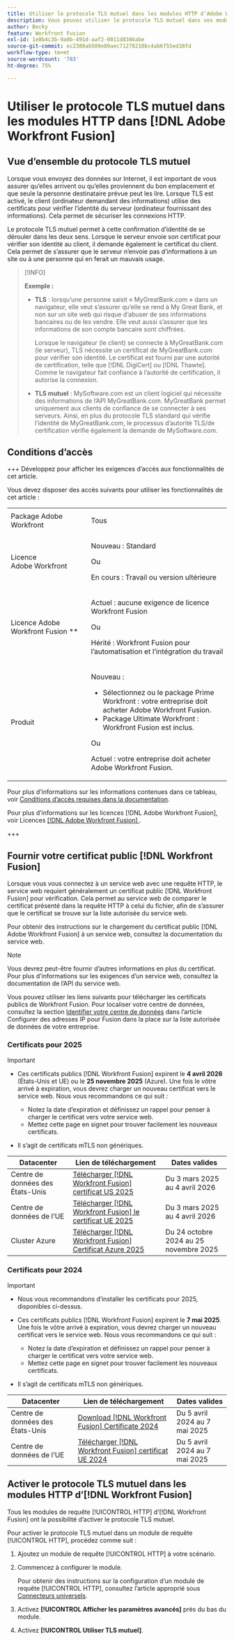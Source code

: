 ```yaml
---
title: Utiliser le protocole TLS mutuel dans les modules HTTP d’Adobe Workfront Fusion
description: Vous pouvez utiliser le protocole TLS mutuel dans vos modules HTTP d’Adobe Workfront Fusion, ce qui permet aux deux côtés de la transaction d’information de vérifier l’identité de l’autre.
author: Becky
feature: Workfront Fusion
exl-id: 1e0b4c3b-9a0b-491d-aaf2-0011d8386abe
source-git-commit: ec2388ab509e89aec71278210bc4ab6f55ed38fd
workflow-type: tm+mt
source-wordcount: '783'
ht-degree: 75%

---
```


# Utiliser le protocole TLS mutuel dans les modules HTTP dans [!DNL Adobe Workfront Fusion]

## Vue d’ensemble du protocole TLS mutuel

Lorsque vous envoyez des données sur Internet, il est important de vous assurer qu’elles arrivent ou qu’elles proviennent du bon emplacement et que seule la personne destinataire prévue peut les lire. Lorsque TLS est activé, le client (ordinateur demandant des informations) utilise des certificats pour vérifier l’identité du serveur (ordinateur fournissant des informations). Cela permet de sécuriser les connexions HTTP.

Le protocole TLS mutuel permet à cette confirmation d’identité de se dérouler dans les deux sens. Lorsque le serveur envoie son certificat pour vérifier son identité au client, il demande également le certificat du client. Cela permet de s’assurer que le serveur n’envoie pas d’informations à un site ou à une personne qui en ferait un mauvais usage.

>[!INFO]
>
>**Exemple :**
>
>* **TLS** : lorsqu’une personne saisit « MyGreatBank.com » dans un navigateur, elle veut s’assurer qu’elle se rend à My Great Bank, et non sur un site web qui risque d’abuser de ses informations bancaires ou de les vendre. Elle veut aussi s’assurer que les informations de son compte bancaire sont chiffrées.
>
>   Lorsque le navigateur (le client) se connecte à MyGreatBank.com (le serveur), TLS nécessite un certificat de MyGreatBank.com pour vérifier son identité. Le certificat est fourni par une autorité de certification, telle que [!DNL DigiCert] ou [!DNL Thawte]. Comme le navigateur fait confiance à l’autorité de certification, il autorise la connexion.
>
>* **TLS mutuel** : MySoftware.com est un client logiciel qui nécessite des informations de l’API MyGreatBank.com. MyGreatBank permet uniquement aux clients de confiance de se connecter à ses serveurs. Ainsi, en plus du protocole TLS standard qui vérifie l’identité de MyGreatBank.com, le processus d’autorité TLS/de certification vérifie également la demande de MySoftware.com.

## Conditions d’accès

+++ Développez pour afficher les exigences d’accès aux fonctionnalités de cet article.

Vous devez disposer des accès suivants pour utiliser les fonctionnalités de cet article :

<table style="table-layout:auto">
 <col> 
 <col> 
 <tbody> 
  <tr> 
   <td role="rowheader">Package Adobe Workfront</td> 
   <td> <p>Tous</p> </td> 
  </tr> 
  <tr data-mc-conditions=""> 
   <td role="rowheader">Licence Adobe Workfront</td> 
   <td> <p>Nouveau : Standard</p><p>Ou</p><p>En cours : Travail ou version ultérieure</p> </td> 
  </tr> 
  <tr> 
   <td role="rowheader">Licence Adobe Workfront Fusion **</td> 
   <td>
   <p>Actuel : aucune exigence de licence Workfront Fusion</p>
   <p>Ou</p>
   <p>Hérité : Workfront Fusion pour l’automatisation et l’intégration du travail </p>
   </td> 
  </tr> 
  <tr> 
   <td role="rowheader">Produit</td> 
   <td>
   <p>Nouveau :</p> <ul><li>Sélectionnez ou le package Prime Workfront : votre entreprise doit acheter Adobe Workfront Fusion.</li><li>Package Ultimate Workfront : Workfront Fusion est inclus.</li></ul>
   <p>Ou</p>
   <p>Actuel : votre entreprise doit acheter Adobe Workfront Fusion.</p>
   </td> 
  </tr>
 </tbody> 
</table>

Pour plus d’informations sur les informations contenues dans ce tableau, voir [Conditions d’accès requises dans la documentation](/help/workfront-fusion/references/licenses-and-roles/access-level-requirements-in-documentation.md).

Pour plus d’informations sur les licences [!DNL Adobe Workfront Fusion], voir Licences [[!DNL Adobe Workfront Fusion] ](/help/workfront-fusion/set-up-and-manage-workfront-fusion/licensing-operations-overview/license-automation-vs-integration.md).

+++

## Fournir votre certificat public [!DNL Workfront Fusion]

Lorsque vous vous connectez à un service web avec une requête HTTP, le service web requiert généralement un certificat public [!DNL Workfront Fusion] pour vérification. Cela permet au service web de comparer le certificat présenté dans la requête HTTP à celui du fichier, afin de s’assurer que le certificat se trouve sur la liste autorisée du service web.

Pour obtenir des instructions sur le chargement du certificat public [!DNL Adobe Workfront Fusion] à un service web, consultez la documentation du service web.

>[!NOTE]
>
>Vous devrez peut-être fournir d’autres informations en plus du certificat. Pour plus d’informations sur les exigences d’un service web, consultez la documentation de l’API du service web.

Vous pouvez utiliser les liens suivants pour télécharger les certificats publics de Workfront Fusion. Pour localiser votre centre de données, consultez la section [Identifier votre centre de données](/help/workfront-fusion/set-up-and-manage-workfront-fusion/set-up-and-manage-orgs-and-teams/set-up-orgs-teams-and-users/set-up-ip-addresses-for-fusion.md) dans l’article Configurer des adresses IP pour Fusion dans la place sur la liste autorisée de données de votre entreprise.

### Certificats pour 2025

>[!IMPORTANT]
>
>* Ces certificats publics [!DNL Workfront Fusion] expirent le **4 avril 2026** (États-Unis et UE) ou le **25 novembre 2025** (Azure). Une fois le vôtre arrivé à expiration, vous devrez charger un nouveau certificat vers le service web. Nous vous recommandons ce qui suit :
>
>   * Notez la date d’expiration et définissez un rappel pour penser à charger le certificat vers votre service web.
>   * Mettez cette page en signet pour trouver facilement les nouveaux certificats.
>
>* Il s’agit de certificats mTLS non génériques.

| Datacenter | Lien de téléchargement | Dates valides |
|---|---|---|
| Centre de données des États-Unis | [Télécharger [!DNL Workfront Fusion] certificat US 2025](/help/workfront-fusion/references/apps-and-modules/universal-connectors/assets/2025-certs/fusion-prod-us-mtls-certificate.pem) | Du 3 mars 2025 au 4 avril 2026 |
| Centre de données de l’UE | [Télécharger [!DNL Workfront Fusion] le certificat UE 2025](/help/workfront-fusion/references/apps-and-modules/universal-connectors/assets/2025-certs/fusion-prod-eu-mtls-certificate.pem) | Du 3 mars 2025 au 4 avril 2026 |
| Cluster Azure | [Télécharger [!DNL Workfront Fusion] Certificat Azure 2025](/help/workfront-fusion/references/apps-and-modules/universal-connectors/assets/2025-certs/fusion-prod-az-mtls-certificate.pem) | Du 24 octobre 2024 au 25 novembre 2025 |


### Certificats pour 2024

>[!IMPORTANT]
>
>* Nous vous recommandons d’installer les certificats pour 2025, disponibles ci-dessus.
>* Ces certificats publics [!DNL Workfront Fusion] expirent le **7 mai 2025**. Une fois le vôtre arrivé à expiration, vous devrez charger un nouveau certificat vers le service web. Nous vous recommandons ce qui suit :
>
>   * Notez la date d’expiration et définissez un rappel pour penser à charger le certificat vers votre service web.
>   * Mettez cette page en signet pour trouver facilement les nouveaux certificats.
>
>* Il s’agit de certificats mTLS non génériques.

| Datacenter | Lien de téléchargement | Dates valides |
|---|---|---|
| Centre de données des États-Unis | [Download [!DNL Workfront Fusion] Certificate 2024](/help/workfront-fusion/references/apps-and-modules/universal-connectors/assets/fusion-prod-us-mtls-certificate.pem) | Du 5 avril 2024 au 7 mai 2025 |
| Centre de données de l’UE | [Télécharger [!DNL Workfront Fusion] certificat UE 2024](/help/workfront-fusion/references/apps-and-modules/universal-connectors/assets/fusion-prod-eu-mtls-certificate.pem) | Du 5 avril 2024 au 7 mai 2025 |

## Activer le protocole TLS mutuel dans les modules HTTP d’[!DNL Workfront Fusion]

Tous les modules de requête [!UICONTROL HTTP] d’[!DNL Workfront Fusion] ont la possibilité d’activer le protocole TLS mutuel.

Pour activer le protocole TLS mutuel dans un module de requête [!UICONTROL HTTP], procédez comme suit :

1. Ajoutez un module de requête [!UICONTROL HTTP] à votre scénario.
1. Commencez à configurer le module.

   Pour obtenir des instructions sur la configuration d’un module de requête [!UICONTROL HTTP], consultez l’article approprié sous [Connecteurs universels](/help/workfront-fusion/references/apps-and-modules/apps-and-modules-toc.md#universal-connectors).

1. Activez **[!UICONTROL Afficher les paramètres avancés]** près du bas du module.
1. Activez **[!UICONTROL Utiliser TLS mutuel]**.

